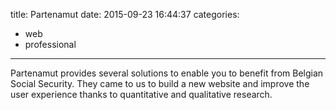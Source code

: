 title: Partenamut
date: 2015-09-23 16:44:37
categories:
- web
- professional
---

Partenamut provides several solutions to enable you to benefit from Belgian
Social Security. They came to us to build a new website and improve the user
experience thanks to quantitative and qualitative research.
